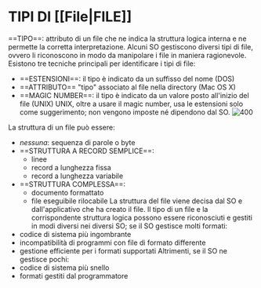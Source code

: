 # TIPI DI [[File|FILE]]
==TIPO==: attributo di un file che ne indica la struttura logica interna e ne permette la corretta interpretazione.
Alcuni SO gestiscono diversi tipi di file, ovvero li riconoscono in modo da manipolare i file in maniera ragionevole.
Esistono tre tecniche principali per identificare i tipi di file:
- ==ESTENSIONI==: il tipo è indicato da un suffisso del nome (DOS)
- ==ATTRIBUTO== "tipo" associato al file nella directory (Mac OS X)
- ==MAGIC NUMBER==: il tipo è indicato da un valore posto all'inizio del file (UNIX)
UNIX, oltre a usare il magic number, usa le estensioni solo come suggerimento; non vengono imposte né dipendono dal SO.
![400](tipi_file.png)

La struttura di un file può essere:
- _nessuna_: sequenza di parole o byte
- ==STRUTTURA A RECORD SEMPLICE==:
	- linee
	- record a lunghezza fissa
	- record a lunghezza variabile
- ==STRUTTURA COMPLESSA==:
	- documento formattato
	- file eseguibile rilocabile
La struttura del file viene decisa dal SO e dall'applicativo che ha creato il file.
Il tipo di un file e la corrispondente struttura logica possono essere riconosciuti e gestiti in modi diversi nei diversi SO; se il SO gestisce molti formati:
- codice di sistema più ingombrante
- incompatibilità di programmi con file di formato differente
- gestione efficiente per i formati supportati
Altrimenti, se il SO ne gestisce pochi:
- codice di sistema più snello
- formati gestiti dal programmatore